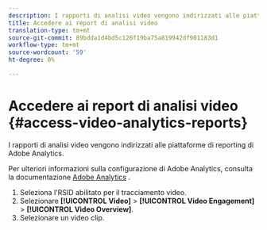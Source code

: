 ```yaml
---
description: I rapporti di analisi video vengono indirizzati alle piattaforme di reporting di Adobe Analytics.
title: Accedere ai report di analisi video
translation-type: tm+mt
source-git-commit: 89bdda1d4bd5c126f19ba75a819942df901183d1
workflow-type: tm+mt
source-wordcount: '59'
ht-degree: 0%

---
```



# Accedere ai report di analisi video {#access-video-analytics-reports}

I rapporti di analisi video vengono indirizzati alle piattaforme di reporting di Adobe Analytics.

Per ulteriori informazioni sulla configurazione di Adobe Analytics, consulta la documentazione [Adobe Analytics](https://microsite.omniture.com/t2/help/en_US/reference/) .
1. Seleziona l&#39;RSID abilitato per il tracciamento video.
1. Selezionare **[!UICONTROL Video]** > **[!UICONTROL Video Engagement]** > **[!UICONTROL Video Overview]**.
1. Selezionare un video clip.